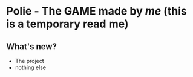 # Polie - The GAME made by *me* (this is a temporary read me)

## What's new?
- The project
- nothing else